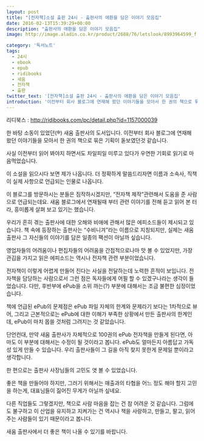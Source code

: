 ```yaml
---
layout: post
title: "[전자책]소설 출판 24시 - 춢판사의 애환을 담은 이야기 모음집"
date: 2016-02-13T15:39:29+00:00
description: "춢판사의 애환을 담은 이야기 모음집"
image: http://image.aladin.co.kr/product/2688/76/letslook/8993964599_f.jpg

category: '독서노트'  
tags: 
  - 24시
  - ebook
  - epub
  - ridibooks
  - 새움
  - 전자책
  - 출판
twitter_text: '[전자책]소설 출판 24시 - 춢판사의 애환을 담은 이야기 모음집'
introduction: '이전부터 회사 블로그에 연재해 왔던 이야기들을 모아서 한 권의 책으로 묶은 기획이 돋보였던것 같습니다.'
---
```


리디북스 : <http://ridibooks.com/pc/detail.php?id=1157000039>

한 바탕 소동이 있었던(&#174;) 새움 출판사의 도서입니다. 이전부터 회사 블로그에 연재해 왔던 이야기들을 모아서 한 권의 책으로 묶은 기획이 돋보였던것 같습니다.

사실 이전부터 읽어 봐야지 하면서도 차일피일 미루고 있다가 우연한 기회로 읽기로 마음먹었습니다.

이 소설을 읽으시다 보면 제가 나옵니다. 더 정확하게 말씀드리자면 이름과 소속사, 직책이 실제 사항으로 언급되는 인물로 나옵니다. 

이 블로그를 방문하시는 분들은 짐작하시겠지만, &#8220;전자책 제작&#8221;관련해서 도움을 준 사람으로 언급되는데요. 새움 블로그에서 연재될때 부터 관련 이야기를 전해 듣고 읽어 본 터라, 흥미롭게 살펴 보고 있기는 했습니다.

우리가 흔히 겪는 출판사에 대한 오해와 비애에 관해서 많은 에피소드들이 제시되고 있습니다. 책 속에 등장하는 출판사는 &#8220;수비니겨&#8221;라는 이름으로 지칭되지만, 실제는 새움 출판사 그 자신들의 이야기를 담은 일종의 팩션이 아닐까 싶습니다.

영업자들의 어려움이나 편집자들의 어려움을 간접적으로나마 맛 볼 수 있었지만, 가장 관김을 가지고 읽은 에피소드는 역시나 전자책 관련 부분이었습니다.

전자책이 이렇게 어렵게 만들어 진다는 사실을 전달하는데 노력한 흔적이 보입니다. 전자책을 담당하는 사람으로서 그런 점은 독자들에게 어필 할 수 있겠구나라는 생각이 들었습니다. 다만, 후반부에 ePub을 소위 까는(?) 부분에 대해서는 조금 불편한 심정이었습니다.

책에 언급된 ePub의 문제점은 ePub 파일 자체의 한계와 문제라기 보다는 1차적으로 뷰어, 그리고 근본적으로는 ePub에 대한 이해가 부족한 상황에서 만든 출판사의 한계인데, ePub이 마치 몹쓸 것처럼 그려지는 것 같았습니다.

단언컨대, 만약 새움 출판사가 자체적으로 100권의 ePub 전자책을 만들게 된다면, 아마도 이 부분에 대해서는 수정이 될 것이라고 봅니다. ePub도 얼마든지 아름답고 가독성 있게 만들 수 있습니다. 우리 출판사들이 그 길을 아직 찾지 못한게 문제일 뿐이라고 생각합니다.

한 편으로는 출판사 사장님들의 고민도 엿 볼 수 있었습니다.
  
좋은 책을 만들어야 하지만, 그러기 위해서는 매출과의 타협을 어느 정도 해야 할지 고민을 하는게, 대표님들이 짊어진 무게가 아닐까 싶네요.

다른 직업들도 그렇겠지만, 책으로 사람 마음을 잡는 건 참 어려운 것 같습니다. 그럼에도 불구하고 이 산업을 유지하고 지켜가는 건 역시나 책을 사랑하고, 만들고, 팔고, 읽어 주는 사람들이 있기 때문이라고 봅니다.
  
새움 출판사에서 더 좋은 책이 나올 수 있기를 바랍니다.